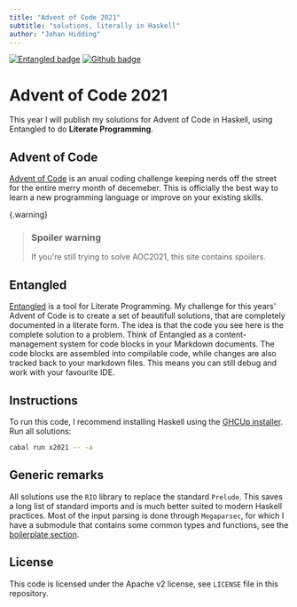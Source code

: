 ```yaml
---
title: "Advent of Code 2021"
subtitle: "solutions, literally in Haskell"
author: "Johan Hidding"
---
```

[![Entangled badge](https://img.shields.io/badge/entangled-Use%20the%20source!-%2300aeff)](https://entangled.github.io/)
[![Github badge](https://img.shields.io/badge/github-clone%20me-%44ee55ff)](https://github.com/jhidding/aoc2021/)

# Advent of Code 2021
This year I will publish my solutions for Advent of Code in Haskell, using Entangled to do **Literate Programming**.

## Advent of Code
[Advent of Code](https://www.adventofcode.com) is an anual coding challenge keeping nerds off the street for the entire merry month of decemeber. This is officially the best way to learn a new programming language or improve on your existing skills.

{.warning}
> ### Spoiler warning
> If you're still trying to solve AOC2021, this site contains spoilers.

## Entangled
[Entangled](https://entangled.github.io) is a tool for Literate Programming. My challenge for this years' Advent of Code is to create a set of beautifull solutions, that are completely documented in a literate form. The idea is that the code you see here is the complete solution to a problem. Think of Entangled as a content-management system for code blocks in your Markdown documents. The code blocks are assembled into compilable code, while changes are also tracked back to your markdown files. This means you can still debug and work with your favourite IDE.

## Instructions
To run this code, I recommend installing Haskell using the [GHCUp installer](https://www.haskell.org/ghcup/). Run all solutions:

```bash
cabal run x2021 -- -a
```

## Generic remarks
All solutions use the `RIO` library to replace the standard `Prelude`. This saves a long list of standard imports and is much better suited to modern Haskell practices. Most of the input parsing is done through `Megaparsec`, for which I have a submodule that contains some common types and functions, see the [boilerplate section](#appendix-boiler-plate).

## License
This code is licensed under the Apache v2 license, see `LICENSE` file in this repository.

